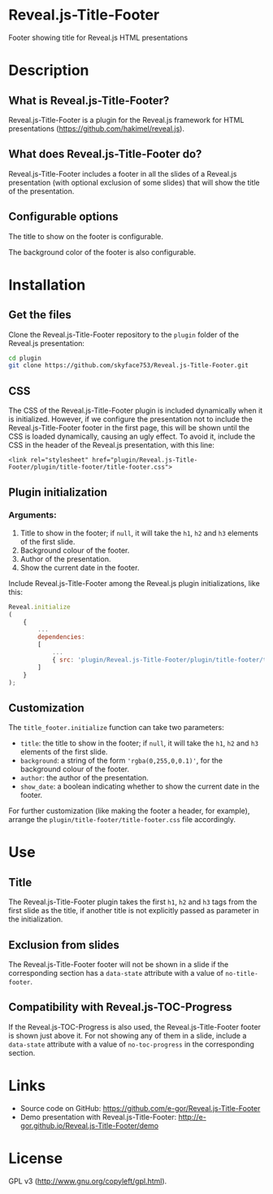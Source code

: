 # Reveal.js-Title-Footer

Footer showing title for Reveal.js HTML presentations

# Description

## What is Reveal.js-Title-Footer?

Reveal.js-Title-Footer is a plugin for the Reveal.js framework for HTML presentations (https://github.com/hakimel/reveal.js).

## What does Reveal.js-Title-Footer do?

Reveal.js-Title-Footer includes a footer in all the slides of a Reveal.js presentation (with optional exclusion of some slides) that will show the title of the presentation.

## Configurable options

The title to show on the footer is configurable.

The background color of the footer is also configurable.

# Installation

## Get the files

Clone the Reveal.js-Title-Footer repository to the `plugin` folder of the Reveal.js presentation:

```bash
cd plugin
git clone https://github.com/skyface753/Reveal.js-Title-Footer.git
```

## CSS

The CSS of the Reveal.js-Title-Footer plugin is included dynamically when it is initialized. However, if we configure the presentation not to include the Reveal.js-Title-Footer footer in the first page, this will be shown until the CSS is loaded dynamically, causing an ugly effect. To avoid it, include the CSS in the header of the Reveal.js presentation, with this line:

`<link rel="stylesheet" href="plugin/Reveal.js-Title-Footer/plugin/title-footer/title-footer.css">`

## Plugin initialization

### Arguments:

1. Title to show in the footer; if `null`, it will take the `h1`, `h2` and `h3` elements of the first slide.
2. Background colour of the footer.
3. Author of the presentation.
4. Show the current date in the footer.

Include Reveal.js-Title-Footer among the Reveal.js plugin initializations, like this:

```javascript
Reveal.initialize
(
	{
		...
		dependencies:
		[
			...
			{ src: 'plugin/Reveal.js-Title-Footer/plugin/title-footer/title-footer.js', async: true, callback: function() { title_footer.initialize('', 'rgba(169,169,169,0.1)', 'Sebastian Joerz', true); } }
		]
	}
);
```

## Customization

The `title_footer.initialize` function can take two parameters:

- `title`: the title to show in the footer; if `null`, it will take the `h1`, `h2` and `h3` elements of the first slide.
- `background`: a string of the form `'rgba(0,255,0,0.1)'`, for the background colour of the footer.
- `author`: the author of the presentation.
- `show_date`: a boolean indicating whether to show the current date in the footer.

For further customization (like making the footer a header, for example), arrange the `plugin/title-footer/title-footer.css` file accordingly.

# Use

## Title

The Reveal.js-Title-Footer plugin takes the first `h1`, `h2` and `h3` tags from the first slide as the title, if another title is not explicitly passed as parameter in the initialization.

## Exclusion from slides

The Reveal.js-Title-Footer footer will not be shown in a slide if the corresponding section has a `data-state` attribute with a value of `no-title-footer`.

## Compatibility with Reveal.js-TOC-Progress

If the Reveal.js-TOC-Progress is also used, the Reveal.js-Title-Footer footer is shown just above it. For not showing any of them in a slide, include a `data-state` attribute with a value of `no-toc-progress` in the corresponding section.

# Links

- Source code on GitHub: https://github.com/e-gor/Reveal.js-Title-Footer
- Demo presentation with Reveal.js-Title-Footer: http://e-gor.github.io/Reveal.js-Title-Footer/demo

# License

GPL v3 (http://www.gnu.org/copyleft/gpl.html).
